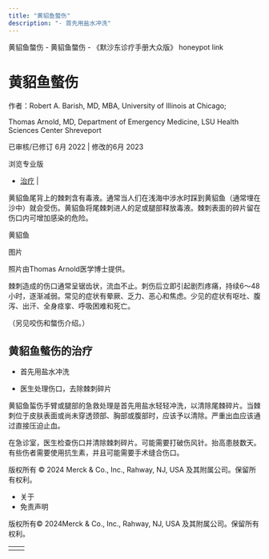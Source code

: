 ```yaml
---
title: "黄貂鱼螫伤"
description: "- 首先用盐水冲洗"
---
```


﻿黄貂鱼螫伤 \- 黄貂鱼螫伤 \- 《默沙东诊疗手册大众版》 honeypot link

# 黄貂鱼螫伤

作者：Robert A. Barish, MD, MBA, University of Illinois at Chicago;

Thomas Arnold, MD, Department of Emergency Medicine, LSU Health Sciences
Center Shreveport

已审核/已修订 6月 2022 \| 修改的6月 2023

浏览专业版

- [治疗](#治疗_v17444824_zh) \|

黄貂鱼尾背上的棘刺含有毒液。通常当人们在浅海中涉水时踩到黄貂鱼（通常埋在沙中）就会受伤。黄貂鱼将尾棘刺进人的足或腿部释放毒液。棘刺表面的碎片留在伤口内可增加感染的危险。

黄貂鱼



图片

照片由Thomas Arnold医学博士提供。

棘刺造成的伤口通常呈锯齿状，流血不止。刺伤后立即引起剧烈疼痛，持续6～48小时，逐渐减弱。常见的症状有晕厥、乏力、恶心和焦虑。少见的症状有呕吐、腹泻、出汗、全身痉挛、呼吸困难和死亡。

（另见咬伤和螫伤介绍。）

## 黄貂鱼螫伤的治疗

- 首先用盐水冲洗

- 医生处理伤口，去除棘刺碎片


黄貂鱼蜇伤手臂或腿部的急救处理是首先用盐水轻轻冲洗，以清除尾棘碎片。当棘刺位于皮肤表面或尚未穿透颈部、胸部或腹部时，应该予以清除。严重出血应该通过直接压迫止血。

在急诊室，医生检查伤口并清除棘刺碎片。可能需要打破伤风针。抬高患肢数天。有些伤者需要使用抗生素，并且可能需要手术缝合伤口。



版权所有 © 2024
Merck & Co., Inc., Rahway, NJ, USA 及其附属公司。保留所有权利。

- 关于
- 免责声明

版权所有© 2024Merck & Co., Inc., Rahway, NJ, USA 及其附属公司。保留所有权利。

|     |     |
| --- | --- |
|  |  |
